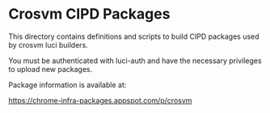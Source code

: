 # Crosvm CIPD Packages

This directory contains definitions and scripts to build CIPD packages used by crosvm luci builders.

You must be authenticated with luci-auth and have the necessary privileges to upload new packages.

Package information is available at:

https://chrome-infra-packages.appspot.com/p/crosvm

